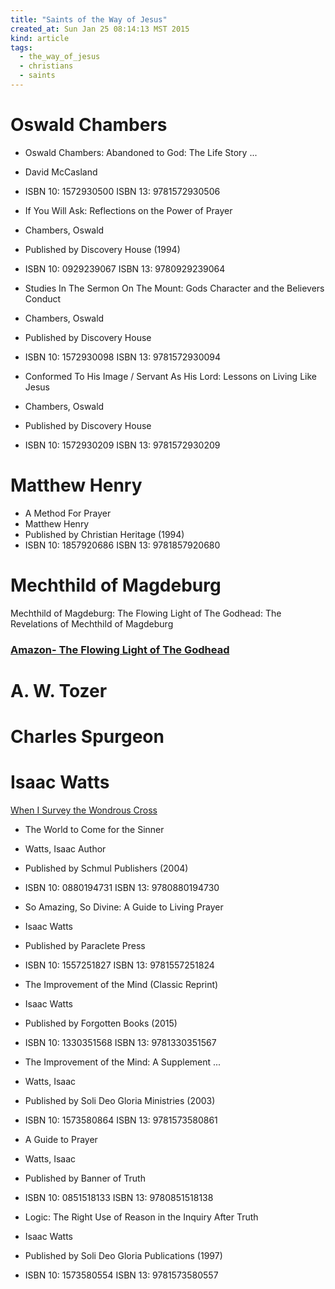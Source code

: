 ```yaml
---
title: "Saints of the Way of Jesus"
created_at: Sun Jan 25 08:14:13 MST 2015
kind: article
tags:
  - the_way_of_jesus
  - christians
  - saints
---
```


# Oswald Chambers

* Oswald Chambers: Abandoned to God: The Life Story ...
* David McCasland
* ISBN 10: 1572930500 ISBN 13: 9781572930506


* If You Will Ask: Reflections on the Power of Prayer
* Chambers, Oswald
* Published by Discovery House (1994)
* ISBN 10: 0929239067 ISBN 13: 9780929239064

* Studies In The Sermon On The Mount: Gods Character and the Believers Conduct
* Chambers, Oswald
* Published by Discovery House
* ISBN 10: 1572930098 ISBN 13: 9781572930094

* Conformed To His Image / Servant As His Lord: Lessons on Living Like Jesus
* Chambers, Oswald
* Published by Discovery House
* ISBN 10: 1572930209 ISBN 13: 9781572930209


# Matthew Henry

* A Method For Prayer
* Matthew Henry
* Published by Christian Heritage (1994)
* ISBN 10: 1857920686 ISBN 13: 9781857920680

# Mechthild of Magdeburg

Mechthild of Magdeburg:
The Flowing Light of The Godhead:
The Revelations of Mechthild of Magdeburg

### [Amazon- The Flowing Light of The Godhead](http://www.amazon.com/Mechthild-Magdeburg-Flowing-Godhead-Revelations/dp/1614272565)

# A. W. Tozer

# Charles Spurgeon


# Isaac Watts

<a href="https://en.wikipedia.org/wiki/When_I_Survey_the_Wondrous_Cross" target="_blank">When I Survey the Wondrous Cross</a>

* The World to Come for the Sinner
* Watts, Isaac Author
* Published by Schmul Publishers (2004)
* ISBN 10: 0880194731 ISBN 13: 9780880194730

* So Amazing, So Divine: A Guide to Living Prayer
* Isaac Watts
* Published by Paraclete Press
* ISBN 10: 1557251827 ISBN 13: 9781557251824


* The Improvement of the Mind (Classic Reprint)
* Isaac Watts
* Published by Forgotten Books (2015)
* ISBN 10: 1330351568 ISBN 13: 9781330351567

* The Improvement of the Mind: A Supplement ...
* Watts, Isaac
* Published by Soli Deo Gloria Ministries (2003)
* ISBN 10: 1573580864 ISBN 13: 9781573580861


* A Guide to Prayer
* Watts, Isaac
* Published by Banner of Truth
* ISBN 10: 0851518133 ISBN 13: 9780851518138


* Logic: The Right Use of Reason in the Inquiry After Truth
* Isaac Watts
* Published by Soli Deo Gloria Publications (1997)
* ISBN 10: 1573580554 ISBN 13: 9781573580557

<!--
html boilerplate
<a href="" target="_blank"></a>
<img src="" width="400px">
-->

